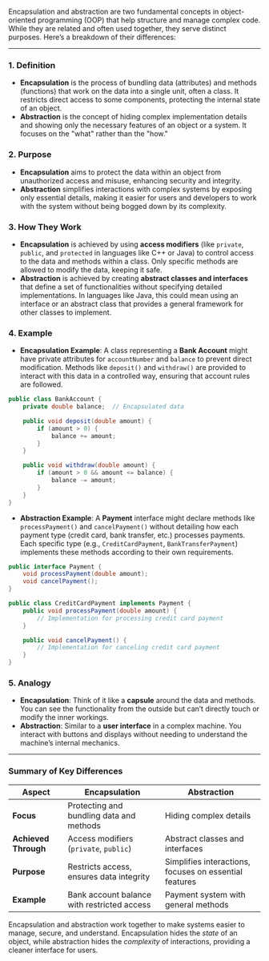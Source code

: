 Encapsulation and abstraction are two fundamental concepts in object-oriented programming (OOP) that help structure and manage complex code. While they are related and often used together, they serve distinct purposes. Here’s a breakdown of their differences:

---

### 1. **Definition**
   - **Encapsulation** is the process of bundling data (attributes) and methods (functions) that work on the data into a single unit, often a class. It restricts direct access to some components, protecting the internal state of an object.
   - **Abstraction** is the concept of hiding complex implementation details and showing only the necessary features of an object or a system. It focuses on the "what" rather than the "how."

### 2. **Purpose**
   - **Encapsulation** aims to protect the data within an object from unauthorized access and misuse, enhancing security and integrity.
   - **Abstraction** simplifies interactions with complex systems by exposing only essential details, making it easier for users and developers to work with the system without being bogged down by its complexity.

### 3. **How They Work**
   - **Encapsulation** is achieved by using **access modifiers** (like `private`, `public`, and `protected` in languages like C++ or Java) to control access to the data and methods within a class. Only specific methods are allowed to modify the data, keeping it safe.
   - **Abstraction** is achieved by creating **abstract classes and interfaces** that define a set of functionalities without specifying detailed implementations. In languages like Java, this could mean using an interface or an abstract class that provides a general framework for other classes to implement.

### 4. **Example**
   - **Encapsulation Example**: A class representing a **Bank Account** might have private attributes for `accountNumber` and `balance` to prevent direct modification. Methods like `deposit()` and `withdraw()` are provided to interact with this data in a controlled way, ensuring that account rules are followed.
   
   ```java
   public class BankAccount {
       private double balance;  // Encapsulated data

       public void deposit(double amount) {
           if (amount > 0) {
               balance += amount;
           }
       }

       public void withdraw(double amount) {
           if (amount > 0 && amount <= balance) {
               balance -= amount;
           }
       }
   }
   ```
   - **Abstraction Example**: A **Payment** interface might declare methods like `processPayment()` and `cancelPayment()` without detailing how each payment type (credit card, bank transfer, etc.) processes payments. Each specific type (e.g., `CreditCardPayment`, `BankTransferPayment`) implements these methods according to their own requirements.
   
   ```java
   public interface Payment {
       void processPayment(double amount);
       void cancelPayment();
   }

   public class CreditCardPayment implements Payment {
       public void processPayment(double amount) {
           // Implementation for processing credit card payment
       }

       public void cancelPayment() {
           // Implementation for canceling credit card payment
       }
   }
   ```

### 5. **Analogy**
   - **Encapsulation**: Think of it like a **capsule** around the data and methods. You can see the functionality from the outside but can’t directly touch or modify the inner workings.
   - **Abstraction**: Similar to a **user interface** in a complex machine. You interact with buttons and displays without needing to understand the machine’s internal mechanics.

---

### Summary of Key Differences

| Aspect                 | Encapsulation                              | Abstraction                               |
|------------------------|--------------------------------------------|-------------------------------------------|
| **Focus**              | Protecting and bundling data and methods   | Hiding complex details                    |
| **Achieved Through**   | Access modifiers (`private`, `public`)     | Abstract classes and interfaces           |
| **Purpose**            | Restricts access, ensures data integrity   | Simplifies interactions, focuses on essential features |
| **Example**            | Bank account balance with restricted access | Payment system with general methods       |

Encapsulation and abstraction work together to make systems easier to manage, secure, and understand. Encapsulation hides the *state* of an object, while abstraction hides the *complexity* of interactions, providing a cleaner interface for users.

